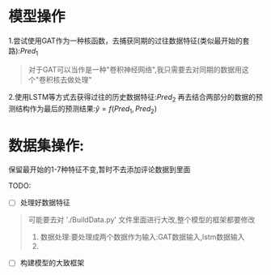 <!--
 * @Author: huangjie huangjie20011001@163.com
 * @Date: 2024-10-21 01:26:08
-->
# 模型操作

1.尝试使用GAT作为一种核函数，去捕获同期的过往数据特征(类似最开始的套路):$Pred_1$
> 对于GAT可以当作是一种"卷积神经网络",我只需要去对同期的数据用这个"卷积核去做处理"

2.使用LSTM等方式去获得过往的历史数据特征:$Pred_2$
再去结合两部分的数据的预测结构作为最后的预测结果:$\hat{y}= f(Pred_1, Pred_2)$

# 数据集操作:
保留最开始的1-7种特征不变,暂时不去添加评论数据到里面

TODO:
- [ ] 处理好数据特征
> 可能要去对 './BuildData.py' 文件里面进行大改,整个模型的框架都要修改
> 1. 数据处理:要处理成两个数据作为输入:GAT数据输入,lstm数据输入
> 2. 

- [ ] 构建模型的大致框架